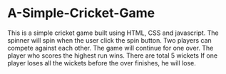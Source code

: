# A-Simple-Cricket-Game
This is a simple cricket game built using HTML, CSS and javascript. 
The spinner will spin when the user click the spin button.
Two players can compete against each other.
The game will continue for one over.
The player who scores the highest run wins.
There are total 5 wickets
If one player loses all the wickets before the over finishes, he will lose.
